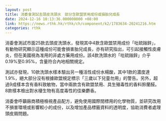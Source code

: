 ```yaml
---
layout: post
title: 消委會測試去頭皮洗頭水　部分含歐盟禁用成份或損胎兒成長
date: 2024-12-16 10:13:36.000000000 +08:00
link: https://news.rthk.hk/rthk/ch/component/k2/1783634-20241216.htm
categories: rthk
---
```


消委會測試市面25款去頭皮洗頭水，發現其中4款含歐盟禁用成份「吡硫鎓鋅」，有動物研究顯示這種成份可能會損害胎兒成長，亦有研究指出，可引起接觸性皮膚炎，但在美國視為准用的非處方藥用成份。該4款洗頭水的「吡硫鎓鋅」介乎0.19%至0.95%，含量符合內地相關規定。

測試亦發現，10款洗頭水樣本驗出另一種活性成份水楊酸，其中1款的濃度達1.9%，絕大部分沒有根據歐盟規定標示「三歲以下兒童勿用」的警告。另外，超過9成樣本含有香料致敏物，當中兩款含有歐盟禁用、具生殖毒性的香料鈴蘭醛。8款樣本檢出對水棲生物有高度毒性的佳樂麝香。

消委會呼籲廠商積極檢視產品配方，避免使用國際間標用的化學物質，並研究改用不損害環境或影響較小的成份，以及增加產品標籤資料的透明度，協助消費者處理頭皮屑問題。
